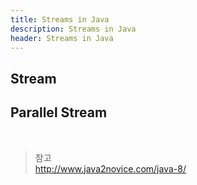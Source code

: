 ```yaml
---
title: Streams in Java
description: Streams in Java
header: Streams in Java
---
```



## Stream

## Parallel Stream

<br/>

> 참고<br/>
> http://www.java2novice.com/java-8/<br/>
